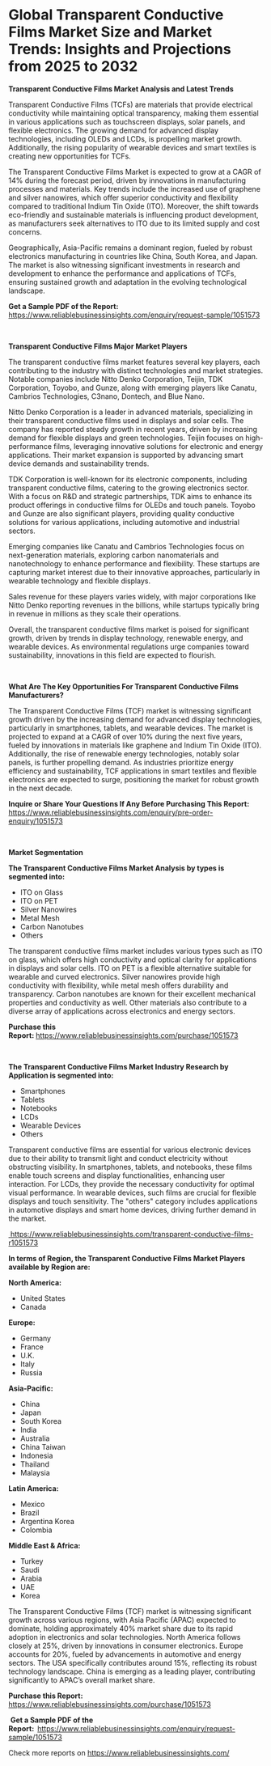 <p><h1>Global Transparent Conductive Films Market Size and Market Trends: Insights and Projections from 2025 to 2032</h1></p><p><strong>Transparent Conductive Films Market Analysis and Latest Trends</strong></p>
<p><p>Transparent Conductive Films (TCFs) are materials that provide electrical conductivity while maintaining optical transparency, making them essential in various applications such as touchscreen displays, solar panels, and flexible electronics. The growing demand for advanced display technologies, including OLEDs and LCDs, is propelling market growth. Additionally, the rising popularity of wearable devices and smart textiles is creating new opportunities for TCFs.</p><p>The Transparent Conductive Films Market is expected to grow at a CAGR of 14% during the forecast period, driven by innovations in manufacturing processes and materials. Key trends include the increased use of graphene and silver nanowires, which offer superior conductivity and flexibility compared to traditional Indium Tin Oxide (ITO). Moreover, the shift towards eco-friendly and sustainable materials is influencing product development, as manufacturers seek alternatives to ITO due to its limited supply and cost concerns.</p><p>Geographically, Asia-Pacific remains a dominant region, fueled by robust electronics manufacturing in countries like China, South Korea, and Japan. The market is also witnessing significant investments in research and development to enhance the performance and applications of TCFs, ensuring sustained growth and adaptation in the evolving technological landscape.</p></p>
<p><strong>Get a Sample PDF of the Report:&nbsp;</strong> <a href="https://www.reliablebusinessinsights.com/enquiry/request-sample/1051573?utm_campaign=3074&utm_medium=2&utm_source=Github&utm_content=ia&utm_term=31032025&utm_id=transparent-conductive-films">https://www.reliablebusinessinsights.com/enquiry/request-sample/1051573</a></p>
<p>&nbsp;</p>
<p><strong>Transparent Conductive Films Major Market Players</strong></p>
<p><p>The transparent conductive films market features several key players, each contributing to the industry with distinct technologies and market strategies. Notable companies include Nitto Denko Corporation, Teijin, TDK Corporation, Toyobo, and Gunze, along with emerging players like Canatu, Cambrios Technologies, C3nano, Dontech, and Blue Nano.</p><p>Nitto Denko Corporation is a leader in advanced materials, specializing in their transparent conductive films used in displays and solar cells. The company has reported steady growth in recent years, driven by increasing demand for flexible displays and green technologies. Teijin focuses on high-performance films, leveraging innovative solutions for electronic and energy applications. Their market expansion is supported by advancing smart device demands and sustainability trends.</p><p>TDK Corporation is well-known for its electronic components, including transparent conductive films, catering to the growing electronics sector. With a focus on R&D and strategic partnerships, TDK aims to enhance its product offerings in conductive films for OLEDs and touch panels. Toyobo and Gunze are also significant players, providing quality conductive solutions for various applications, including automotive and industrial sectors.</p><p>Emerging companies like Canatu and Cambrios Technologies focus on next-generation materials, exploring carbon nanomaterials and nanotechnology to enhance performance and flexibility. These startups are capturing market interest due to their innovative approaches, particularly in wearable technology and flexible displays. </p><p>Sales revenue for these players varies widely, with major corporations like Nitto Denko reporting revenues in the billions, while startups typically bring in revenue in millions as they scale their operations.</p><p>Overall, the transparent conductive films market is poised for significant growth, driven by trends in display technology, renewable energy, and wearable devices. As environmental regulations urge companies toward sustainability, innovations in this field are expected to flourish.</p></p>
<p>&nbsp;</p>
<p><strong>What Are The Key Opportunities For Transparent Conductive Films Manufacturers?</strong></p>
<p><p>The Transparent Conductive Films (TCF) market is witnessing significant growth driven by the increasing demand for advanced display technologies, particularly in smartphones, tablets, and wearable devices. The market is projected to expand at a CAGR of over 10% during the next five years, fueled by innovations in materials like graphene and Indium Tin Oxide (ITO). Additionally, the rise of renewable energy technologies, notably solar panels, is further propelling demand. As industries prioritize energy efficiency and sustainability, TCF applications in smart textiles and flexible electronics are expected to surge, positioning the market for robust growth in the next decade.</p></p>
<p><strong>Inquire or Share Your Questions If Any Before Purchasing This Report:</strong> <a href="https://www.reliablebusinessinsights.com/enquiry/pre-order-enquiry/1051573?utm_campaign=3074&utm_medium=2&utm_source=Github&utm_content=ia&utm_term=31032025&utm_id=transparent-conductive-films">https://www.reliablebusinessinsights.com/enquiry/pre-order-enquiry/1051573</a></p>
<p>&nbsp;</p>
<p><strong>Market Segmentation</strong></p>
<p><strong>The Transparent Conductive Films Market Analysis by types is segmented into:</strong></p>
<p><ul><li>ITO on Glass</li><li>ITO on PET</li><li>Silver Nanowires</li><li>Metal Mesh</li><li>Carbon Nanotubes</li><li>Others</li></ul></p>
<p><p>The transparent conductive films market includes various types such as ITO on glass, which offers high conductivity and optical clarity for applications in displays and solar cells. ITO on PET is a flexible alternative suitable for wearable and curved electronics. Silver nanowires provide high conductivity with flexibility, while metal mesh offers durability and transparency. Carbon nanotubes are known for their excellent mechanical properties and conductivity as well. Other materials also contribute to a diverse array of applications across electronics and energy sectors.</p></p>
<p><strong>Purchase this Report:&nbsp;</strong><a href="https://www.reliablebusinessinsights.com/purchase/1051573?utm_campaign=3074&utm_medium=2&utm_source=Github&utm_content=ia&utm_term=31032025&utm_id=transparent-conductive-films">https://www.reliablebusinessinsights.com/purchase/1051573</a></p>
<p>&nbsp;</p>
<p><strong>The Transparent Conductive Films Market Industry Research by Application is segmented into:</strong></p>
<p><ul><li>Smartphones</li><li>Tablets</li><li>Notebooks</li><li>LCDs</li><li>Wearable Devices</li><li>Others</li></ul></p>
<p><p>Transparent conductive films are essential for various electronic devices due to their ability to transmit light and conduct electricity without obstructing visibility. In smartphones, tablets, and notebooks, these films enable touch screens and display functionalities, enhancing user interaction. For LCDs, they provide the necessary conductivity for optimal visual performance. In wearable devices, such films are crucial for flexible displays and touch sensitivity. The "others" category includes applications in automotive displays and smart home devices, driving further demand in the market.</p></p>
<p><a href="https://www.reliablebusinessinsights.com/transparent-conductive-films-r1051573?utm_campaign=3074&utm_medium=2&utm_source=Github&utm_content=ia&utm_term=31032025&utm_id=transparent-conductive-films">&nbsp;https://www.reliablebusinessinsights.com/transparent-conductive-films-r1051573</a></p>
<p><strong>In terms of Region, the Transparent Conductive Films Market Players available by Region are:</strong></p>
<p>
    <p> <strong> North America: </strong>
        <ul>
            <li>United States</li>
            <li>Canada</li>
        </ul>
        </p> 
    <p> <strong> Europe: </strong>
        <ul>
            <li>Germany</li>
            <li>France</li>
            <li>U.K.</li>
            <li>Italy</li>
            <li>Russia</li>
        </ul>
        </p> 
    <p> <strong> Asia-Pacific: </strong>
        <ul>
            <li>China</li>
            <li>Japan</li>
            <li>South Korea</li>
            <li>India</li>
            <li>Australia</li>
            <li>China Taiwan</li>
            <li>Indonesia</li>
            <li>Thailand</li>
            <li>Malaysia</li>
        </ul>
        </p> 
    <p> <strong> Latin America: </strong>
        <ul>
            <li>Mexico</li>
            <li>Brazil</li>
            <li>Argentina Korea</li>
            <li>Colombia</li>
        </ul>
        </p> 
    <p> <strong> Middle East & Africa: </strong>
        <ul>
            <li>Turkey</li>
            <li>Saudi</li>
            <li>Arabia</li>
            <li>UAE</li>
            <li>Korea</li>
        </ul>
    </p>
    </p>
<p><p>The Transparent Conductive Films (TCF) market is witnessing significant growth across various regions, with Asia Pacific (APAC) expected to dominate, holding approximately 40% market share due to its rapid adoption in electronics and solar technologies. North America follows closely at 25%, driven by innovations in consumer electronics. Europe accounts for 20%, fueled by advancements in automotive and energy sectors. The USA specifically contributes around 15%, reflecting its robust technology landscape. China is emerging as a leading player, contributing significantly to APAC’s overall market share.</p></p>
<p><strong>Purchase this Report: </strong><a href="https://www.reliablebusinessinsights.com/purchase/1051573?utm_campaign=3074&utm_medium=2&utm_source=Github&utm_content=ia&utm_term=31032025&utm_id=transparent-conductive-films">https://www.reliablebusinessinsights.com/purchase/1051573</a></p>
<p>&nbsp;<strong>Get a Sample PDF of the Report:&nbsp;&nbsp;</strong><a href="https://www.reliablebusinessinsights.com/enquiry/request-sample/1051573?utm_campaign=3074&utm_medium=2&utm_source=Github&utm_content=ia&utm_term=31032025&utm_id=transparent-conductive-films">https://www.reliablebusinessinsights.com/enquiry/request-sample/1051573</a></p>
<p><strong></strong></p>
<p>Check more reports on <a href="https://www.reliablebusinessinsights.com/?utm_campaign=3074&utm_medium=2&utm_source=Github&utm_content=ia&utm_term=31032025&utm_id=transparent-conductive-films">https://www.reliablebusinessinsights.com/</a></p>